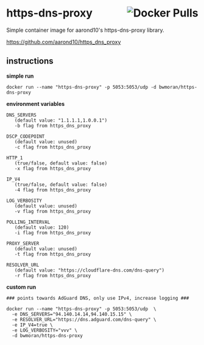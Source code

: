 # https-dns-proxy <a href="https://hub.docker.com/r/bwmoran/https-dns-proxy"><img alt="Docker Pulls" align="right" src="https://img.shields.io/docker/pulls/bwmoran/https-dns-proxy?style=flat-square"></a>
Simple container image for aarond10's https-dns-proxy library.

https://github.com/aarond10/https_dns_proxy

instructions
---
**simple run**
```
docker run --name "https-dns-proxy" -p 5053:5053/udp -d bwmoran/https-dns-proxy
```

**environment variables**
```
DNS_SERVERS
   (default value: "1.1.1.1,1.0.0.1")
   -b flag from https_dns_proxy

DSCP_CODEPOINT
   (default value: unused)
   -c flag from https_dns_proxy

HTTP_1
   (true/false, default value: false)
   -x flag from https_dns_proxy
   
IP_V4
   (true/false, default value: false)
   -4 flag from https_dns_proxy

LOG_VERBOSITY
   (default value: unused)
   -v flag from https_dns_proxy

POLLING_INTERVAL
   (default value: 120)
   -i flag from https_dns_proxy
   
PROXY_SERVER
   (default value: unused)
   -t flag from https_dns_proxy

RESOLVER_URL
   (default value: "https://cloudflare-dns.com/dns-query")
   -r flag from https_dns_proxy
```
**custom run**
```
### points towards AdGuard DNS, only use IPv4, increase logging ###

docker run --name "https-dns-proxy" -p 5053:5053/udp  \
  -e DNS_SERVERS="94.140.14.14,94.140.15.15" \
  -e RESOLVER_URL="https://dns.adguard.com/dns-query" \
  -e IP_V4=true \
  -e LOG_VERBOSITY="vvv" \
  -d bwmoran/https-dns-proxy
```